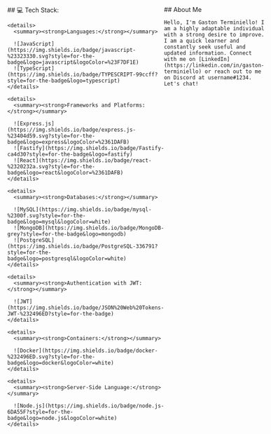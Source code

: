 <div style="display: flex;">
  <div style="flex: 1;">
    ## 💻 Tech Stack:

    <details>
      <summary><strong>Languages:</strong></summary>

      ![JavaScript](https://img.shields.io/badge/javascript-%23323330.svg?style=for-the-badge&logo=javascript&logoColor=%23F7DF1E)
      ![TypeScript](https://img.shields.io/badge/TYPESCRIPT-99ccff?style=for-the-badge&logo=typescript)
    </details>

    <details>
      <summary><strong>Frameworks and Platforms:</strong></summary>

      ![Express.js](https://img.shields.io/badge/express.js-%23404d59.svg?style=for-the-badge&logo=express&logoColor=%2361DAFB)
      ![Fastify](https://img.shields.io/badge/Fastify-ca4d30?style=for-the-badge&logo=fastify)
      ![React](https://img.shields.io/badge/react-%2320232a.svg?style=for-the-badge&logo=react&logoColor=%2361DAFB)
    </details>

    <details>
      <summary><strong>Databases:</strong></summary>

      ![MySQL](https://img.shields.io/badge/mysql-%2300f.svg?style=for-the-badge&logo=mysql&logoColor=white)
      ![MongoDB](https://img.shields.io/badge/MongoDB-grey?style=for-the-badge&logo=mongodb)
      ![PostgreSQL](https://img.shields.io/badge/PostgreSQL-336791?style=for-the-badge&logo=postgresql&logoColor=white)
    </details>

    <details>
      <summary><strong>Authentication with JWT:</strong></summary>

      ![JWT](https://img.shields.io/badge/JSON%20Web%20Tokens-JWT-%232496ED?style=for-the-badge)
    </details>

    <details>
      <summary><strong>Containers:</strong></summary>

      ![Docker](https://img.shields.io/badge/docker-%232496ED.svg?style=for-the-badge&logo=docker&logoColor=white)
    </details>

    <details>
      <summary><strong>Server-Side Language:</strong></summary>

      ![Node.js](https://img.shields.io/badge/node.js-6DA55F?style=for-the-badge&logo=node.js&logoColor=white)
    </details>
  </div>

  <div style="flex: 1;">
    ## About Me

    Hello, I'm Gaston Terminiello! I am a highly adaptable individual with a strong desire to improve. I am a quick learner and constantly seek useful and updated information. Connect with me on [LinkedIn](https://linkedin.com/in/gaston-terminiello) or reach out to me on Discord at username#1234. Let's chat!
  </div>
</div>
